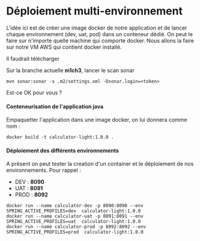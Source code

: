 # Déploiement  multi-environnement

L'idée ici est de créer une image docker de notre application et de lancer chaque environnement (dev, uat, pod) dans un conteneur dédié.
On peut le faire sur n'importe quelle machine qui comporte docker. Nous allons la faire sur notre VM AWS qui contient docker installé.

Il faudrait télécharger 

Sur la branche actuelle **m1ch3**, lancer le scan sonar

```
mvn sonar:sonar -s .m2/settings.xml -Dsonar.login=<token> 
```  
Est-ce OK pour vous ?

#### Conteneurisation de l'application java
Empaquetter l'application dans une image docker, on lui donnera comme nom  :
```
docker build -t calculator-light:1.0.0 .
```  
#### Déploiement des différents environnements
A présent on peut tester la creation d'un container et le déploiement de nos environnements. Pour rappel : 
- DEV : **8090**
- UAT : **8091**
- PROD : **8092**
```  
docker run --name calculator-dev -p 8090:8090 --env SPRING_ACTIVE_PROFILES=dev  calculator-light:1.0.0
docker run --name calculator-uat -p 8091:8091 --env SPRING_ACTIVE_PROFILES=uat  calculator-light:1.0.0
docker run --name calculator-prod -p 8092:8092 --env SPRING_ACTIVE_PROFILES=prod  calculator-light:1.0.0
```  

